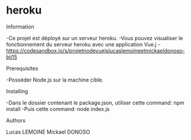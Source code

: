 # heroku

Information

-Ce projet est déployé sur un serveur heroku.
-Vous pouvez visualiser le fonctionnement du serveur heroku avec une application Vue.j
-https://codesandbox.io/s/projetnodevuejslucaslemoineetmickaeldonoso-bjj15

Prerequisites

-Posséder Node.js sur la machine cible.

Installing

-Dans le dossier contenant le package.json, utiliser cette command: npm install
-Puis cette command: node index.js

Authors

Lucas LEMOINE
Mickael DONOSO
